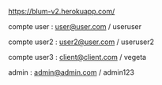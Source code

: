 https://blum-v2.herokuapp.com/

compte user : user@user.com / useruser

compte user2 : user2@user.com / useruser2

compte user3 : client@client.com / vegeta

admin : admin@admin.com / admin123
